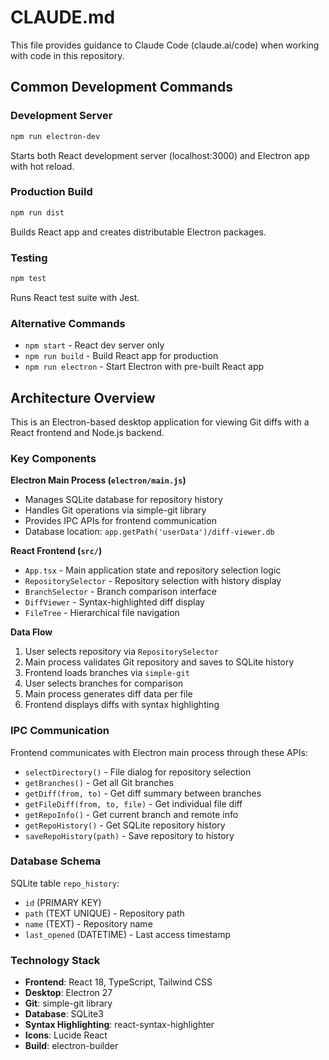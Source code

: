 # CLAUDE.md

This file provides guidance to Claude Code (claude.ai/code) when working with code in this repository.

## Common Development Commands

### Development Server
```bash
npm run electron-dev
```
Starts both React development server (localhost:3000) and Electron app with hot reload.

### Production Build
```bash
npm run dist
```
Builds React app and creates distributable Electron packages.

### Testing
```bash
npm test
```
Runs React test suite with Jest.

### Alternative Commands
- `npm start` - React dev server only
- `npm run build` - Build React app for production
- `npm run electron` - Start Electron with pre-built React app

## Architecture Overview

This is an Electron-based desktop application for viewing Git diffs with a React frontend and Node.js backend.

### Key Components

**Electron Main Process (`electron/main.js`)**
- Manages SQLite database for repository history
- Handles Git operations via simple-git library
- Provides IPC APIs for frontend communication
- Database location: `app.getPath('userData')/diff-viewer.db`

**React Frontend (`src/`)**
- `App.tsx` - Main application state and repository selection logic
- `RepositorySelector` - Repository selection with history display
- `BranchSelector` - Branch comparison interface
- `DiffViewer` - Syntax-highlighted diff display
- `FileTree` - Hierarchical file navigation

**Data Flow**
1. User selects repository via `RepositorySelector`
2. Main process validates Git repository and saves to SQLite history
3. Frontend loads branches via `simple-git`
4. User selects branches for comparison
5. Main process generates diff data per file
6. Frontend displays diffs with syntax highlighting

### IPC Communication

Frontend communicates with Electron main process through these APIs:
- `selectDirectory()` - File dialog for repository selection
- `getBranches()` - Get all Git branches
- `getDiff(from, to)` - Get diff summary between branches
- `getFileDiff(from, to, file)` - Get individual file diff
- `getRepoInfo()` - Get current branch and remote info
- `getRepoHistory()` - Get SQLite repository history
- `saveRepoHistory(path)` - Save repository to history

### Database Schema

SQLite table `repo_history`:
- `id` (PRIMARY KEY)
- `path` (TEXT UNIQUE) - Repository path
- `name` (TEXT) - Repository name
- `last_opened` (DATETIME) - Last access timestamp

### Technology Stack

- **Frontend**: React 18, TypeScript, Tailwind CSS
- **Desktop**: Electron 27
- **Git**: simple-git library
- **Database**: SQLite3
- **Syntax Highlighting**: react-syntax-highlighter
- **Icons**: Lucide React
- **Build**: electron-builder
